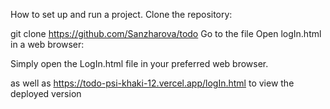 How to set up and run a project. Clone the repository:

git clone https://github.com/Sanzharova/todo Go to the file Open logIn.html in a web browser:

Simply open the LogIn.html file in your preferred web browser.

as well as https://todo-psi-khaki-12.vercel.app/logIn.html to view the deployed version
